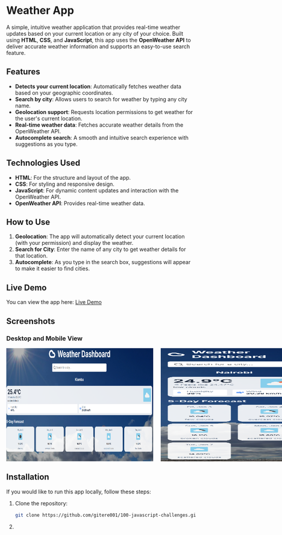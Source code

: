 # Weather App

A simple, intuitive weather application that provides real-time weather updates based on your current location or any city of your choice. Built using **HTML**, **CSS**, and **JavaScript**, this app uses the **OpenWeather API** to deliver accurate weather information and supports an easy-to-use search feature.

## Features
- **Detects your current location**: Automatically fetches weather data based on your geographic coordinates.
- **Search by city**: Allows users to search for weather by typing any city name.
- **Geolocation support**: Requests location permissions to get weather for the user's current location.
- **Real-time weather data**: Fetches accurate weather details from the OpenWeather API.
- **Autocomplete search**: A smooth and intuitive search experience with suggestions as you type.

## Technologies Used
- **HTML**: For the structure and layout of the app.
- **CSS**: For styling and responsive design.
- **JavaScript**: For dynamic content updates and interaction with the OpenWeather API.
- **OpenWeather API**: Provides real-time weather data.

## How to Use
1. **Geolocation**: The app will automatically detect your current location (with your permission) and display the weather.
2. **Search for City**: Enter the name of any city to get weather details for that location.
3. **Autocomplete**: As you type in the search box, suggestions will appear to make it easier to find cities.

## Live Demo
You can view the app here: [Live Demo](https://weather-app-james-gitere.vercel.app)

## Screenshots

### Desktop and Mobile View

<div style="display: flex; gap: 20px; width: 800px;">
    <img src="./desktop-weather-app.png" alt="Desktop View" style="flex: 1; width: 390px; height: 300px;" />
    <img src="./mobile-weather-app.png" alt="Mobile View" style="flex: 1; width: 390px; height: 300px;" />
</div>

## Installation

If you would like to run this app locally, follow these steps:

1. Clone the repository:
   ```bash
   git clone https://github.com/gitere001/100-javascript-challenges.git
2. ```cd 100-javascript-challenges/weatherApp